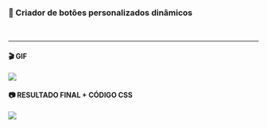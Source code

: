 <h3> 🔵 Criador de botões personalizados dinâmicos </h3>
<br>
<hr>
<h4>🎬 GIF </h4>
<img src="https://user-images.githubusercontent.com/74941958/200725839-6f5559b7-19ca-44dc-a99f-28b1c2782f68.gif"> 
<br>
<h4>📷 RESULTADO FINAL + CÓDIGO CSS</h4>
<img src="https://user-images.githubusercontent.com/74941958/200728582-575c3d12-1e1d-4ac2-961b-1315ac7c8f86.png">

